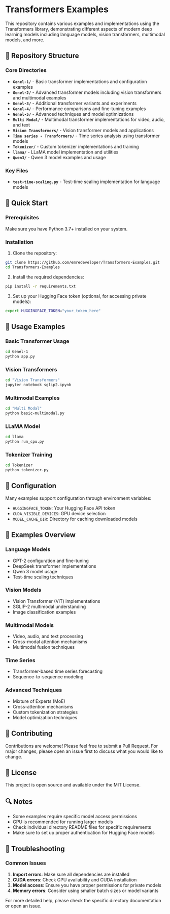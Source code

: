 # Transformers Examples

This repository contains various examples and implementations using the Transformers library, demonstrating different aspects of modern deep learning models including language models, vision transformers, multimodal models, and more.

## 📁 Repository Structure

### Core Directories

- **`Genel-1/`** - Basic transformer implementations and configuration examples
- **`Genel-2/`** - Advanced transformer models including vision transformers and multimodal examples
- **`Genel-3/`** - Additional transformer variants and experiments
- **`Genel-4/`** - Performance comparisons and fine-tuning examples
- **`Genel-5/`** - Advanced techniques and model optimizations
- **`Multi Modal/`** - Multimodal transformer implementations for video, audio, and text
- **`Vision Transformers/`** - Vision transformer models and applications
- **`Time series - Transformers/`** - Time series analysis using transformer models
- **`Tokenizer/`** - Custom tokenizer implementations and training
- **`llama/`** - LLaMA model implementation and utilities
- **`Qwen3/`** - Qwen 3 model examples and usage

### Key Files

- **`test-time-scaling.py`** - Test-time scaling implementation for language models

## 🚀 Quick Start

### Prerequisites

Make sure you have Python 3.7+ installed on your system.

### Installation

1. Clone the repository:
```bash
git clone https://github.com/emredeveloper/Transformers-Examples.git
cd Transformers-Examples
```

2. Install the required dependencies:
```bash
pip install -r requirements.txt
```

3. Set up your Hugging Face token (optional, for accessing private models):
```bash
export HUGGINGFACE_TOKEN="your_token_here"
```

## 📖 Usage Examples

### Basic Transformer Usage
```bash
cd Genel-1
python app.py
```

### Vision Transformers
```bash
cd "Vision Transformers"
jupyter notebook sglip2.ipynb
```

### Multimodal Examples
```bash
cd "Multi Modal"
python basic-multimodal.py
```

### LLaMA Model
```bash
cd llama
python run_cpu.py
```

### Tokenizer Training
```bash
cd Tokenizer
python tokenizer.py
```

## 🔧 Configuration

Many examples support configuration through environment variables:

- `HUGGINGFACE_TOKEN`: Your Hugging Face API token
- `CUDA_VISIBLE_DEVICES`: GPU device selection
- `MODEL_CACHE_DIR`: Directory for caching downloaded models

## 📝 Examples Overview

### Language Models
- GPT-2 configuration and fine-tuning
- DeepSeek transformer implementations
- Qwen 3 model usage
- Test-time scaling techniques

### Vision Models
- Vision Transformer (ViT) implementations
- SGLIP-2 multimodal understanding
- Image classification examples

### Multimodal Models
- Video, audio, and text processing
- Cross-modal attention mechanisms
- Multimodal fusion techniques

### Time Series
- Transformer-based time series forecasting
- Sequence-to-sequence modeling

### Advanced Techniques
- Mixture of Experts (MoE)
- Cross-attention mechanisms
- Custom tokenization strategies
- Model optimization techniques

## 🤝 Contributing

Contributions are welcome! Please feel free to submit a Pull Request. For major changes, please open an issue first to discuss what you would like to change.

## 📄 License

This project is open source and available under the MIT License.

## 🔍 Notes

- Some examples require specific model access permissions
- GPU is recommended for running larger models
- Check individual directory README files for specific requirements
- Make sure to set up proper authentication for Hugging Face models

## 🐛 Troubleshooting

### Common Issues
1. **Import errors**: Make sure all dependencies are installed
2. **CUDA errors**: Check GPU availability and CUDA installation
3. **Model access**: Ensure you have proper permissions for private models
4. **Memory errors**: Consider using smaller batch sizes or model variants

For more detailed help, please check the specific directory documentation or open an issue.